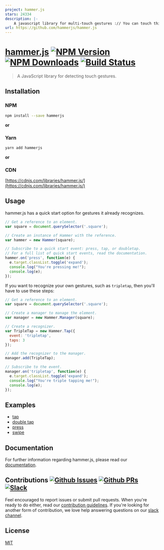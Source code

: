 ```yaml
---
project: hammer.js
stars: 24334
description: |-
    A javascript library for multi-touch gestures :// You can touch this
url: https://github.com/hammerjs/hammer.js
---
```


# [hammer.js][hammerjs-url]  [![NPM Version][npm-image]][npm-url]  [![NPM Downloads][downloads-image]][downloads-url]  [![Build Status][travis-image]][travis-url]
> A JavaScript library for detecting touch gestures.


## Installation
### NPM
```sh
npm install --save hammerjs
```

**or**

### Yarn
```sh
yarn add hammerjs
```

**or**

### CDN
[https://cdnjs.com/libraries/hammer.js/](https://cdnjs.com/libraries/hammer.js/)


## Usage
hammer.js has a quick start option for gestures it already recognizes.
```js
// Get a reference to an element.
var square = document.querySelector('.square');

// Create an instance of Hammer with the reference.
var hammer = new Hammer(square);

// Subscribe to a quick start event: press, tap, or doubletap.
// For a full list of quick start events, read the documentation.
hammer.on('press', function(e) {
  e.target.classList.toggle('expand');
  console.log("You're pressing me!");
  console.log(e);
});
```

If you want to recognize your own gestures, such as `tripletap`, then you'll have to use these steps:
```js
// Get a reference to an element.
var square = document.querySelector('.square');

// Create a manager to manage the element.
var manager = new Hammer.Manager(square);

// Create a recognizer.
var TripleTap = new Hammer.Tap({
  event: 'tripletap',
  taps: 3
});

// Add the recognizer to the manager.
manager.add(TripleTap);

// Subscribe to the event.
manager.on('tripletap', function(e) {
  e.target.classList.toggle('expand');
  console.log("You're triple tapping me!");
  console.log(e);
});
```


## Examples
- [tap][tap]
- [double tap][double-tap]
- [press][press]
- [swipe][swipe]


## Documentation
For further information regarding hammer.js, please read our [documentation][hammerjs-url].


## Contributions  [![Github Issues][issues-image]][issues-url]  [![Github PRs][pulls-image]][pulls-url]  [![Slack][slack-image]][slack-url]
Feel encouraged to report issues or submit pull requests. When you're ready to do either, read our [contribution guidelines][contribution-guidelines]. If you're looking for another form of contribution, we love help answering questions on our [slack channel][slack-url].


## License
[MIT][license]

[hammerjs-url]: http://hammerjs.github.io

[npm-image]: https://img.shields.io/npm/v/hammerjs.svg
[npm-url]: https://npmjs.org/package/hammerjs

[travis-image]: https://img.shields.io/travis/stream-utils/raw-body/master.svg
[travis-url]: https://travis-ci.org/hammerjs/hammer.js

[downloads-image]: https://img.shields.io/npm/dm/hammerjs.svg
[downloads-url]: https://npmjs.org/package/hammerjs


<!-- Examples -->
[tap]: https://codepen.io/choskim/pen/WZggmg
[double-tap]: https://codepen.io/choskim/pen/vezzwZ
[press]: https://codepen.io/choskim/pen/RLYebL
[pan]: ''
[swipe]: https://codepen.io/choskim/pen/rGZqxa
[pinch]: ''
[rotate]: ''


<!-- Contributions -->
[issues-image]: https://img.shields.io/github/issues/hammerjs/hammer.js.svg
[issues-url]: https://github.com/hammerjs/hammer.js/issues

[pulls-image]: https://img.shields.io/github/issues-pr/hammerjs/hammer.js.svg
[pulls-url]: https://github.com/hammerjs/hammer.js/pulls

[slack-image]: https://hammerjs.herokuapp.com/badge.svg
[slack-url]: https://hammerjs.herokuapp.com/

[contribution-guidelines]: ./CONTRIBUTING.md

[license]: ./LICENSE.md

